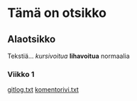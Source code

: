 # Tämä on otsikko

## Alaotsikko

Tekstiä... *kursivoitua* **lihavoitua** normaalia

### Viikko 1

[gitlog.txt](https://github.com/joniursin/ot-harjoitustyo/blob/main/laskarit/viikko1/gitlog.txt)
[komentorivi.txt](https://github.com/joniursin/ot-harjoitustyo/blob/main/laskarit/viikko1/komentorivi.txt)
